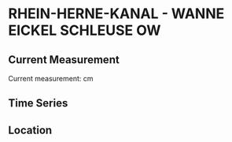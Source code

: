 # RHEIN-HERNE-KANAL - WANNE EICKEL SCHLEUSE OW

## Current Measurement

Current measurement: <Value topic="rivers/pegel-online/RHK/WANNE_EICKEL_SCHLEUSE_OW/measurementValue"/> cm

## Time Series

<TimeSeries topic="rivers/pegel-online/RHK/WANNE_EICKEL_SCHLEUSE_OW/measurementValue" period="week" />

## Location

<WorldMap>
  <Marker lat="51.54815978180885" lon="7.165993854149792" labelTopic="rivers/pegel-online/RHK/WANNE_EICKEL_SCHLEUSE_OW" />
</WorldMap>
